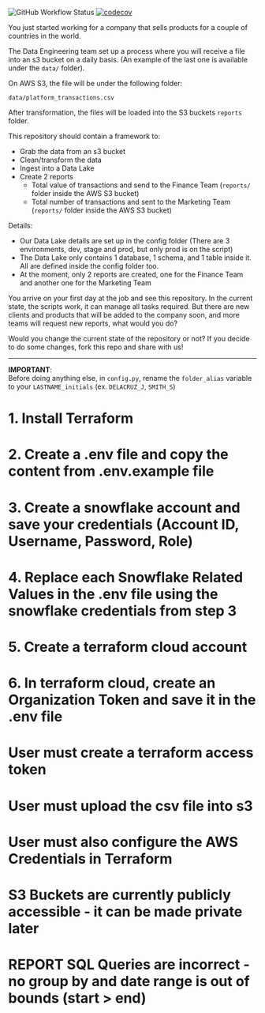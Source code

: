 ![GitHub Workflow Status](https://img.shields.io/github/workflow/status/1byte-yoda/ae-tech-assessment/CI?label=build)
[![codecov][code-cov-shield]][code-cov-url]

You just started working for a company that sells products for a couple of countries in the world.

The Data Engineering team set up a process where you will receive a file into an s3 bucket on a daily basis. (An example of the last one is available under the ```data/``` folder).

On AWS S3, the file will be under the following folder:

```data/platform_transactions.csv```

After transformation, the files will be loaded into the S3 buckets `reports` folder.

This repository should contain a framework to:

- Grab the data from an s3 bucket
- Clean/transform the data
- Ingest into a Data Lake
- Create 2 reports
  - Total value of transactions and send to the Finance Team (```reports/``` folder inside the AWS S3 bucket)
  - Total number of transactions and sent to the Marketing Team (```reports/``` folder inside the AWS S3 bucket)

Details:

- Our Data Lake details are set up in the config folder (There are 3 environments, dev, stage and prod, but only prod is on the script)
- The Data Lake only contains 1 database, 1 schema, and 1 table inside it. All are defined inside the config folder too.
- At the moment, only 2 reports are created, one for the Finance Team and another one for the Marketing Team

You arrive on your first day at the job and see this repository. In the current state, the scripts work, it can manage all tasks required.
But there are new clients and products that will be added to the company soon, and more teams will request new reports, what would you do?

Would you change the current state of the repository or not? If you decide to do some changes, fork this repo and share with us!

----
**IMPORTANT**: <br>
Before doing anything else, in `config.py`, rename the `folder_alias` variable to your `LASTNAME_initials` (ex. `DELACRUZ_J`, `SMITH_S`)

#
# 1. Install Terraform
# 2. Create a .env file and copy the content from .env.example file 
# 3. Create a snowflake account and save your credentials (Account ID, Username, Password, Role)
# 4. Replace each Snowflake Related Values in the .env file using the snowflake credentials from step 3
# 5. Create a terraform cloud account
# 6. In terraform cloud, create an Organization Token and save it in the .env file
# User must create a terraform access token
# User must upload the csv file into s3 
# User must also configure the AWS Credentials in Terraform
# S3 Buckets are currently publicly accessible - it can be made private later
# REPORT SQL Queries are incorrect - no group by and date range is out of bounds (start > end)

[code-cov-shield]: https://codecov.io/gh/1byte-yoda/ae-tech-assessment/branch/master/graph/badge.svg?token=ZQ23COSI3V
[code-cov-url]: https://codecov.io/gh/1byte-yoda/ae-tech-assessment